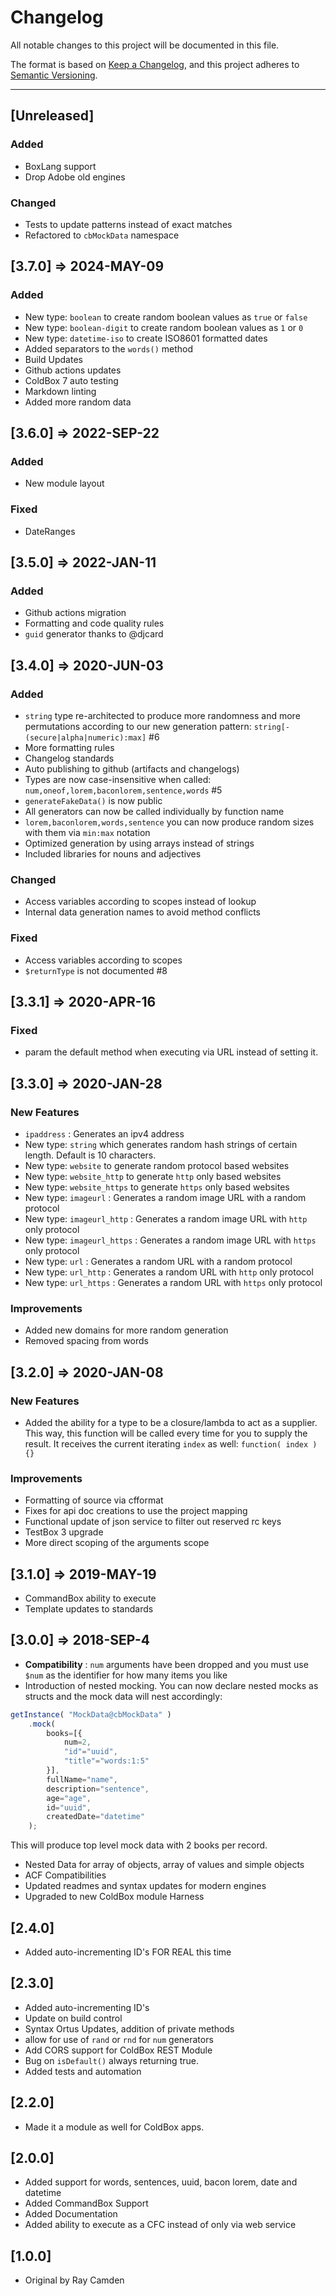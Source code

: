 # Changelog

All notable changes to this project will be documented in this file.

The format is based on [Keep a Changelog](https://keepachangelog.com/en/1.0.0/),
and this project adheres to [Semantic Versioning](https://semver.org/spec/v2.0.0.html).

----

## [Unreleased]

### Added

- BoxLang support
- Drop Adobe old engines

### Changed

- Tests to update patterns instead of exact matches
- Refactored to `cbMockData` namespace

## [3.7.0] => 2024-MAY-09

### Added

- New type: `boolean` to create random boolean values as `true` or `false`
- New type: `boolean-digit` to create random boolean values as `1` or `0`
- New type: `datetime-iso` to create ISO8601 formatted dates
- Added separators to the `words()` method
- Build Updates
- Github actions updates
- ColdBox 7 auto testing
- Markdown linting
- Added more random data

## [3.6.0] => 2022-SEP-22

### Added

- New module layout

### Fixed

- DateRanges

## [3.5.0] => 2022-JAN-11

### Added

- Github actions migration
- Formatting and code quality rules
- `guid` generator thanks to @djcard

## [3.4.0] => 2020-JUN-03

### Added

- `string` type re-architected to produce more randomness and more permutations according to our new generation pattern: `string[-(secure|alpha|numeric):max]` #6
- More formatting rules
- Changelog standards
- Auto publishing to github (artifacts and changelogs)
- Types are now case-insensitive when called: `num,oneof,lorem,baconlorem,sentence,words`  #5
- `generateFakeData()` is now public
- All generators can now be called individually by function name
- `lorem,baconlorem,words,sentence` you can now produce random sizes with them via `min:max` notation
- Optimized generation by using arrays instead of strings
- Included libraries for nouns and adjectives

### Changed

- Access variables according to scopes instead of lookup
- Internal data generation names to avoid method conflicts

### Fixed

- Access variables according to scopes
- `$returnType` is not documented #8

## [3.3.1] => 2020-APR-16

### Fixed

- param the default method when executing via URL instead of setting it.

## [3.3.0] => 2020-JAN-28

### New Features

- `ipaddress` : Generates an ipv4 address
- New type: `string` which generates random hash strings of certain length. Default is 10 characters.
- New type: `website` to generate random protocol based websites
- New type: `website_http` to generate `http` only based websites
- New type: `website_https` to generate `https` only based websites
- New type: `imageurl` : Generates a random image URL with a random protocol
- New type: `imageurl_http` : Generates a random image URL with `http` only protocol
- New type: `imageurl_https` : Generates a random image URL with `https` only protocol
- New type: `url` : Generates a random URL with a random protocol
- New type: `url_http` : Generates a random URL with `http` only protocol
- New type: `url_https` : Generates a random URL with `https` only protocol

### Improvements

- Added new domains for more random generation
- Removed spacing from words

## [3.2.0] => 2020-JAN-08

### New Features

- Added the ability for a type to be a closure/lambda to act as a supplier. This way, this function will be called every time for you to supply the result.  It receives the current iterating `index` as well: `function( index ){}`

### Improvements

- Formatting of source via cfformat
- Fixes for api doc creations to use the project mapping
- Functional update of json service to filter out reserved rc keys
- TestBox 3 upgrade
- More direct scoping of the arguments scope

## [3.1.0] => 2019-MAY-19

- CommandBox ability to execute
- Template updates to standards

## [3.0.0] => 2018-SEP-4

- **Compatibility** : `num` arguments have been dropped and you must use `$num` as the identifier for how many items you like
- Introduction of nested mocking. You can now declare nested mocks as structs and the mock data will nest accordingly:

```js
getInstance( "MockData@cbMockData" )
	.mock(
		books=[{
			num=2,
			"id"="uuid",
			"title"="words:1:5"
		}],
		fullName="name",
		description="sentence",
		age="age",
		id="uuid",
		createdDate="datetime"
	);
```

This will produce top level mock data with 2 books per record.

- Nested Data for array of objects, array of values and simple objects
- ACF Compatibilities
- Updated readmes and syntax updates for modern engines
- Upgraded to new ColdBox module Harness

## [2.4.0]

- Added auto-incrementing ID's FOR REAL this time

## [2.3.0]

- Added auto-incrementing ID's
- Update on build control
- Syntax Ortus Updates, addition of private methods
- allow for use of `rand` or `rnd` for `num` generators
- Add CORS support for ColdBox REST Module
- Bug on `isDefault()` always returning true.
- Added tests and automation

## [2.2.0]

- Made it a module as well for ColdBox apps.

## [2.0.0]

- Added support for words, sentences, uuid, bacon lorem, date and datetime
- Added CommandBox Support
- Added Documentation
- Added ability to execute as a CFC instead of only via web service

## [1.0.0]

- Original by Ray Camden
